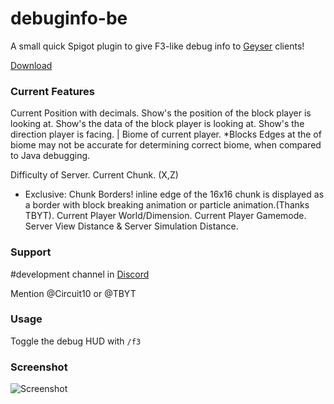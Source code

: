 # debuginfo-be
A small quick Spigot plugin to give F3-like debug info to [Geyser](https://github.com/GeyserMC/Geyser) clients!

[Download](https://github.com/Heath123/debuginfo-be/releases/latest)

### Current Features
Current Position with decimals.
Show's the position of the block player is looking at.
Show's the data of the block player is looking at.
Show's the direction player is facing.
|
Biome of current player. 
  *Blocks Edges at the of biome may not be accurate for determining correct biome, when compared to Java debugging.

Difficulty of Server.
Current Chunk. (X,Z)
 * 	Exclusive: Chunk Borders! inline edge of the 16x16 chunk is displayed as a border with block breaking animation or particle animation.(Thanks TBYT).
Current Player World/Dimension.
Current Player Gamemode.
Server View Distance & Server Simulation Distance.

### Support
#development channel in [Discord](https://discord.geysermc.org/)

Mention @Circuit10 or @TBYT

### Usage

Toggle the debug HUD with `/f3`

### Screenshot 

![Screenshot](https://user-images.githubusercontent.com/48810871/201893669-947f5f49-a0f0-4baf-af61-4dfc7a137ba3.JPG)
